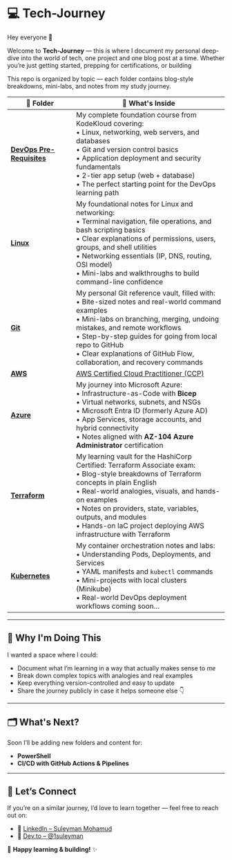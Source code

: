 # 💻 Tech-Journey

Hey everyone 👋

Welcome to **Tech-Journey** — this is where I document my personal deep-dive into the world of tech, one project and one blog post at a time. Whether you’re just getting started, prepping for certifications, or building

This repo is organized by topic — each folder contains blog-style breakdowns, mini-labs, and notes from my study journey.

| 📁 Folder                                            | 🌟 What's Inside                                                                                                                                                                                                                                                                                                                                                  |
| ---------------------------------------------------- | ----------------------------------------------------------------------------------------------------------------------------------------------------------------------------------------------------------------------------------------------------------------------------------------------------------------------------------------------------------------- |
| [**DevOps Pre-Requisites**](https://github.com/1suleyman/-DevOps-Pre-Requisites-Course/tree/main) | My complete foundation course from KodeKloud covering: <br> • Linux, networking, web servers, and databases <br> • Git and version control basics <br> • Application deployment and security fundamentals <br> • 2-tier app setup (web + database) <br> • The perfect starting point for the DevOps learning path                                                 |
| [**Linux**](./Linux)                                 | My foundational notes for Linux and networking: <br> • Terminal navigation, file operations, and bash scripting basics <br> • Clear explanations of permissions, users, groups, and shell utilities <br> • Networking essentials (IP, DNS, routing, OSI model) <br> • Mini-labs and walkthroughs to build command-line confidence                                 |
| [**Git**](./Git)                                     | My personal Git reference vault, filled with: <br> • Bite-sized notes and real-world command examples <br> • Mini-labs on branching, merging, undoing mistakes, and remote workflows <br> • Step-by-step guides for going from local repo to GitHub <br> • Clear explanations of GitHub Flow, collaboration, and recovery commands                                |
| [**AWS**](./AWS)                                     | [AWS Certified Cloud Practitioner (CCP)](https://github.com/1suleyman/Tech-Journey/blob/main/AWS/Cloud%20practioner%2024%20june%202025%20onwards.md) |
| [**Azure**](./Azure)                                 | My journey into Microsoft Azure: <br> • Infrastructure-as-Code with **Bicep** <br> • Virtual networks, subnets, and NSGs <br> • Microsoft Entra ID (formerly Azure AD) <br> • App Services, storage accounts, and hybrid connectivity <br> • Notes aligned with **AZ-104 Azure Administrator** certification                                                      |
| [**Terraform**](./Terraform)                         | My learning vault for the HashiCorp Certified: Terraform Associate exam: <br> • Blog-style breakdowns of Terraform concepts in plain English <br> • Real-world analogies, visuals, and hands-on examples <br> • Notes on providers, state, variables, outputs, and modules <br> • Hands-on IaC project deploying AWS infrastructure with Terraform                |
| [**Kubernetes**](./Kubernetes)                       | My container orchestration notes and labs: <br> • Understanding Pods, Deployments, and Services <br> • YAML manifests and `kubectl` commands <br> • Mini-projects with local clusters (Minikube) <br> • Real-world DevOps deployment workflows coming soon…                                                                                                       |

---

## 📌 Why I'm Doing This

I wanted a space where I could:

* Document what I’m learning in a way that actually makes sense to *me*
* Break down complex topics with analogies and real examples
* Keep everything version-controlled and easy to update
* Share the journey publicly in case it helps someone else 👇

---

## 🗂️ What's Next?

Soon I’ll be adding new folders and content for:

* **PowerShell**
* **CI/CD with GitHub Actions & Pipelines**

---

## 🤝 Let’s Connect

If you’re on a similar journey, I’d love to learn together — feel free to reach out on:

* 💼 [LinkedIn – Suleyman Mohamud](https://www.linkedin.com/in/suleyman-m-a74768221)
* 🧠 [Dev.to – @1suleyman](https://dev.to/1suleyman)

🌱 **Happy learning & building!** ✨
